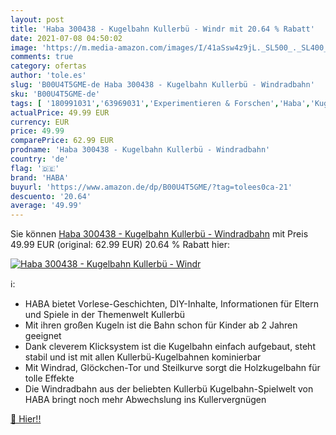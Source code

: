 ```yaml
---
layout: post
title: 'Haba 300438 - Kugelbahn Kullerbü - Windr mit 20.64 % Rabatt'
date: 2021-07-08 04:50:02
image: 'https://m.media-amazon.com/images/I/41aSsw4z9jL._SL500_._SL400_.jpg'
comments: true
category: ofertas
author: 'tole.es'
slug: 'B00U4T5GME-de Haba 300438 - Kugelbahn Kullerbü - Windradbahn'
sku: 'B00U4T5GME-de'
tags: [ '180991031','63969031','Experimentieren & Forschen','Haba','Kugelbahn','Kugelbahnen','Produkte','Spielzeug','haba', ]
actualPrice: 49.99 EUR
currency: EUR
price: 49.99
comparePrice: 62.99 EUR
prodname: 'Haba 300438 - Kugelbahn Kullerbü - Windradbahn'
country: 'de'
flag: '🇩🇪'
brand: 'HABA'
buyurl: 'https://www.amazon.de/dp/B00U4T5GME/?tag=tolees0ca-21'
descuento: '20.64'
average: '49.99'
---
```


Sie können [Haba 300438 - Kugelbahn Kullerbü - Windradbahn](https://www.amazon.de/dp/B00U4T5GME/?tag=tolees0ca-21) mit Preis 49.99 EUR (original: 62.99 EUR) 20.64 % Rabatt hier:

[![Haba 300438 - Kugelbahn Kullerbü - Windr](https://m.media-amazon.com/images/I/41aSsw4z9jL._SL500_._SL400_.jpg)](https://www.amazon.de/dp/B00U4T5GME/?tag=tolees0ca-21)

ℹ️:

- HABA bietet Vorlese-Geschichten, DIY-Inhalte, Informationen für Eltern und Spiele in der Themenwelt Kullerbü
- Mit ihren großen Kugeln ist die Bahn schon für Kinder ab 2 Jahren geeignet
- Dank cleverem Klicksystem ist die Kugelbahn einfach aufgebaut, steht stabil und ist mit allen Kullerbü-Kugelbahnen kominierbar
- Mit Windrad, Glöckchen-Tor und Steilkurve sorgt die Holzkugelbahn für tolle Effekte
- Die Windradbahn aus der beliebten Kullerbü Kugelbahn-Spielwelt von HABA bringt noch mehr Abwechslung ins Kullervergnügen

[🛒 Hier!!](https://www.amazon.de/dp/B00U4T5GME/?tag=tolees0ca-21)
